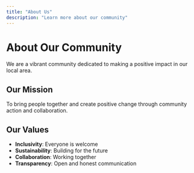 ```yaml
---
title: "About Us"
description: "Learn more about our community"
---
```


# About Our Community

We are a vibrant community dedicated to making a positive impact in our local area.

## Our Mission

To bring people together and create positive change through community action and collaboration.

## Our Values

- **Inclusivity**: Everyone is welcome
- **Sustainability**: Building for the future
- **Collaboration**: Working together
- **Transparency**: Open and honest communication
